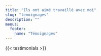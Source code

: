 ```yaml
---
title: "Ils ont aimé travaillé avec moi"
slug: "temoignages"
description: ""
menus:
  footer:
    name: "Témoignages"
---
```


{{< testimonials >}}
